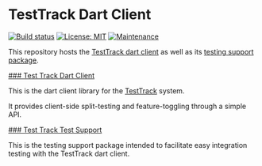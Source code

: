 # TestTrack Dart Client

[![Build status](https://github.com/Betterment/test_track_dart_client/actions/workflows/ci.yml/badge.svg?branch=main)](https://github.com/Betterment/test_track_dart_client/actions/workflows/ci.yml?query=branch%3Amain)
[![License: MIT](https://img.shields.io/badge/License-MIT-yellow.svg)](https://opensource.org/licenses/MIT)
[![Maintenance](https://img.shields.io/badge/Maintained%3F-yes-green.svg)](https://GitHub.com/Betterment/test_track_dart_client/pulse)

This repository hosts the [TestTrack dart client](packages/test_track/) as well as its [testing support package](packages/test_track_test_support/).

[### Test Track Dart Client](packages/test_track/)

This is the dart client library for the [TestTrack](https://github.com/Betterment/test_track) system.

It provides client-side split-testing and feature-toggling through a simple API.

[### Test Track Test Support](packages/test_track_test_support/)

This is the testing support package intended to facilitate easy integration testing with the TestTrack dart client.

